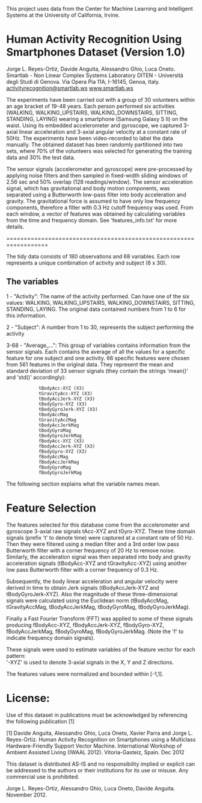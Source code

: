 This project uses data from the Center for Machine Learning and Intelligent Systems at the University of California, Irvine.

Human Activity Recognition Using Smartphones Dataset (Version 1.0)
==================================================================
Jorge L. Reyes-Ortiz, Davide Anguita, Alessandro Ghio, Luca Oneto.
Smartlab - Non Linear Complex Systems Laboratory
DITEN - Università degli Studi di Genova.
Via Opera Pia 11A, I-16145, Genoa, Italy.
activityrecognition@smartlab.ws
www.smartlab.ws

The experiments have been carried out with a group of 30 volunteers within an age bracket of 19-48 years. Each person performed six activities (WALKING, WALKING_UPSTAIRS, WALKING_DOWNSTAIRS, SITTING, STANDING, LAYING) wearing a smartphone (Samsung Galaxy S II) on the waist. Using its embedded accelerometer and gyroscope, we captured 3-axial linear acceleration and 3-axial angular velocity at a constant rate of 50Hz. The experiments have been video-recorded to label the data manually. The obtained dataset has been randomly partitioned into two sets, where 70% of the volunteers was selected for generating the training data and 30% the test data. 

The sensor signals (accelerometer and gyroscope) were pre-processed by applying noise filters and then sampled in fixed-width sliding windows of 2.56 sec and 50% overlap (128 readings/window). The sensor acceleration signal, which has gravitational and body motion components, was separated using a Butterworth low-pass filter into body acceleration and gravity. The gravitational force is assumed to have only low frequency components, therefore a filter with 0.3 Hz cutoff frequency was used. From each window, a vector of features was obtained by calculating variables from the time and frequency domain. See 'features_info.txt' for more details. 

==================================================================

The tidy data consists of 180 observations and 68 variables.
Each row represents a unique combination of activity and subject (6 x 30).

The variables
-------------
1		-	"Activity":		The name of the activity performed. Can have one of the six values: 
							WALKING, WALKING_UPSTAIRS, WALKING_DOWNSTAIRS, SITTING, STANDING, LAYING.
							The original data contained numbers from 1 to 6 for this information.
	
2		-	"Subject":		A number from 1 to 30, represents the subject performing the activity

3-68	-	"Average_...":	This group of variables contains information from the sensor signals.
				Each contains the average of all the values for a specific feature for one subject and one activity.
				66 specific features were chosen from 561 features in the original data.
				They represent the mean and standard deviation of 33 sensor signals
				(they contain the strings 'mean()' and 'std()' accordingly):
	
										
				tBodyAcc-XYZ (X3)
				tGravityAcc-XYZ (X3)
				tBodyAccJerk-XYZ (X3)
				tBodyGyro-XYZ (X3)
				tBodyGyroJerk-XYZ (X3)
				tBodyAccMag
				tGravityAccMag
				tBodyAccJerkMag
				tBodyGyroMag
				tBodyGyroJerkMag
				fBodyAcc-XYZ (X3)
				fBodyAccJerk-XYZ (X3)
				fBodyGyro-XYZ (X3)
				fBodyAccMag
				fBodyAccJerkMag
				fBodyGyroMag
				fBodyGyroJerkMag


The following section explains what the variable names mean.


Feature Selection 
=================

The features selected for this database come from the accelerometer and gyroscope 3-axial raw signals tAcc-XYZ and tGyro-XYZ. These time domain signals (prefix 't' to denote time) were captured at a constant rate of 50 Hz. Then they were filtered using a median filter and a 3rd order low pass Butterworth filter with a corner frequency of 20 Hz to remove noise. Similarly, the acceleration signal was then separated into body and gravity acceleration signals (tBodyAcc-XYZ and tGravityAcc-XYZ) using another low pass Butterworth filter with a corner frequency of 0.3 Hz. 

Subsequently, the body linear acceleration and angular velocity were derived in time to obtain Jerk signals (tBodyAccJerk-XYZ and tBodyGyroJerk-XYZ). Also the magnitude of these three-dimensional signals were calculated using the Euclidean norm (tBodyAccMag, tGravityAccMag, tBodyAccJerkMag, tBodyGyroMag, tBodyGyroJerkMag). 

Finally a Fast Fourier Transform (FFT) was applied to some of these signals producing fBodyAcc-XYZ, fBodyAccJerk-XYZ, fBodyGyro-XYZ, fBodyAccJerkMag, fBodyGyroMag, fBodyGyroJerkMag. (Note the 'f' to indicate frequency domain signals). 

These signals were used to estimate variables of the feature vector for each pattern:  
'-XYZ' is used to denote 3-axial signals in the X, Y and Z directions.

The features values were normalized and bounded within [-1,1].

				
License:
========
Use of this dataset in publications must be acknowledged by referencing the following publication [1] 

[1] Davide Anguita, Alessandro Ghio, Luca Oneto, Xavier Parra and Jorge L. Reyes-Ortiz. Human Activity Recognition on Smartphones using a Multiclass Hardware-Friendly Support Vector Machine. International Workshop of Ambient Assisted Living (IWAAL 2012). Vitoria-Gasteiz, Spain. Dec 2012

This dataset is distributed AS-IS and no responsibility implied or explicit can be addressed to the authors or their institutions for its use or misuse. Any commercial use is prohibited.

Jorge L. Reyes-Ortiz, Alessandro Ghio, Luca Oneto, Davide Anguita. November 2012.
							
							
